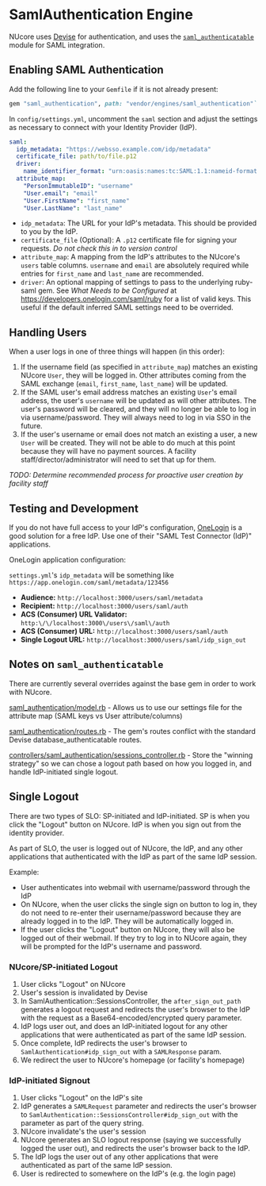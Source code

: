 # SamlAuthentication Engine

NUcore uses [Devise](https://github.com/plataformatec/devise) for authentication,
and uses the [`saml_authenticatable`](https://github.com/apokalipto/devise_saml_authenticatable)
module for SAML integration.

## Enabling SAML Authentication

Add the following line to your `Gemfile` if it is not already present:

```ruby
gem "saml_authentication", path: "vendor/engines/saml_authentication"`
```

In `config/settings.yml`, uncomment the `saml` section and adjust the settings
as necessary to connect with your Identity Provider (IdP).

```yaml
saml:
  idp_metadata: "https://websso.example.com/idp/metadata"
  certificate_file: path/to/file.p12
  driver:
    name_identifier_format: "urn:oasis:names:tc:SAML:1.1:nameid-format:unspecified"
  attribute_map:
    "PersonImmutableID": "username"
    "User.email": "email"
    "User.FirstName": "first_name"
    "User.LastName": "last_name"
```

* `idp_metadata`: The URL for your IdP's metadata. This should be provided to you by the IdP.
* `certificate_file` (Optional): A `.p12` certificate file for signing your requests.
  _Do not check this in to version control_
* `attribute_map`: A mapping from the IdP's attributes to the NUcore's `users` table
  columns. `username` and `email` are absolutely required while entries for `first_name`
  and `last_name` are recommended.
* `driver`: An optional mapping of settings to pass to the underlying ruby-saml
  gem. See *What Needs to be Configured* at https://developers.onelogin.com/saml/ruby
  for a list of valid keys. This useful if the default inferred SAML settings
  need to be overrided.

## Handling Users

When a user logs in one of three things will happen (in this order):

1. If the username field (as specified in `attribute_map`) matches an existing
   NUcore `User`, they will be logged in. Other attributes coming from the SAML
   exchange (`email`, `first_name`, `last_name`) will be updated.
2. If the SAML user's email address matches an existing `User`'s email address,
   the user's `username` will be updated as will other attributes. The user's
   password will be cleared, and they will no longer be able to log in via
   username/password. They will always need to log in via SSO in the future.
3. If the user's username or email does not match an existing a user, a new `User`
   will be created. They will not be able to do much at this point because they
   will have no payment sources. A facility staff/director/administrator will need
   to set that up for them.

_TODO: Determine recommended process for proactive user creation by facility staff_

## Testing and Development

If you do not have full access to your IdP's configuration, [OneLogin](https://www.onelogin.com/)
is a good solution for a free IdP. Use one of their "SAML Test Connector (IdP)"
applications.

OneLogin application configuration:

`settings.yml`'s `idp_metadata` will be something like `https://app.onelogin.com/saml/metadata/123456`

* **Audience:** `http://localhost:3000/users/saml/metadata`
* **Recipient:** `http://localhost:3000/users/saml/auth`
* **ACS (Consumer) URL Validator:** `http:\/\/localhost:3000\/users\/saml\/auth`
* **ACS (Consumer) URL:** `http://localhost:3000/users/saml/auth`
* **Single Logout URL:** `http://localhost:3000/users/saml/idp_sign_out`

## Notes on `saml_authenticatable`

There are currently several overrides against the base gem in order to work with NUcore.

[saml_authentication/model.rb](lib/saml_authentication/model.rb) - Allows us to use
our settings file for the attribute map (SAML keys vs User attribute/columns)

[saml_authentication/routes.rb](lib/saml_authentication/routes.rb) - The gem's
routes conflict with the standard Devise database_authenticatable routes.

[controllers/saml_authentication/sessions_controller.rb](app/controllers/saml_authentication/sessions_controller.rb) - Store
the "winning strategy" so we can chose a logout path based on how you logged in, and handle IdP-initiated single logout.

## Single Logout

There are two types of SLO: SP-initiated and IdP-initiated. SP is when you click the "Logout" button
on NUcore. IdP is when you sign out from the identity provider.

As part of SLO, the user is logged out of NUcore, the IdP, and any other applications
that authenticated with the IdP as part of the same IdP session.

Example:
* User authenticates into webmail with username/password through the IdP
* On NUcore, when the user clicks the single sign on button to log in, they do not
  need to re-enter their username/password because they are already logged in to the IdP. They
  will be automatically logged in.
* If the user clicks the "Logout" button on NUcore, they will also be logged out of their
  webmail. If they try to log in to NUcore again, they will be prompted for the IdP's
  username and password.

### NUcore/SP-initiated Logout

1. User clicks "Logout" on NUcore
2. User's session is invalidated by Devise
3. In SamlAuthentication::SessionsController, the `after_sign_out_path` generates a logout request
   and redirects the user's browser to the IdP with the request as a Base64-encoded/encrypted query
   parameter.
4. IdP logs user out, and does an IdP-initiated logout for any other applications that were
   authenticated as part of the same IdP session.
5. Once complete, IdP redirects the user's browser to `SamlAuthentication#idp_sign_out` with a `SAMLResponse`
   param.
6. We redirect the user to NUcore's homepage (or facility's homepage)

### IdP-initiated Signout

1. User clicks "Logout" on the IdP's site
2. IdP generates a `SAMLRequest` parameter and redirects the user's browser to
   `SamlAuthentication::SessionsController#idp_sign_out` with the parameter as part
   of the query string.
3. NUcore invalidate's the user's session
4. NUcore generates an SLO logout response (saying we successfully logged the user out),
   and redirects the user's browser back to the IdP.
5. The IdP logs the user out of any other applications that were authenticated as part of
   the same IdP session.
6. User is redirected to somewhere on the IdP's (e.g. the login page)
